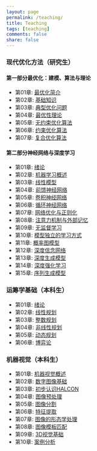 ```yaml
---
layout: page
permalink: /teaching/
title: Teaching
tags: [teaching]
comments: false
share: false
---
```


 
### 现代优化方法（研究生）
#### 第一部分最优化：建模、算法与理论  </a> 
* 第01章: <a href="../teaching/OPT_1.pdf" class="textlink" target="_blank">最优化简介 </a> 
* 第02章: <a href="../teaching/OPT_2.pdf" class="textlink" target="_blank">基础知识</a>
* 第03章: <a href="../teaching/OPT_3.pdf" class="textlink" target="_blank">典型优化问题</a>
* 第04章: <a href="../teaching/OPT_4.pdf" class="textlink" target="_blank">最优性理论</a>
* 第05章: <a href="../teaching/OPT_5.pdf" class="textlink" target="_blank">无约束优化算法</a>
* 第06章: <a href="../teaching/OPT_6.pdf" class="textlink" target="_blank">约束优化算法</a>
* 第07章: <a href="../teaching/OPT_7.pdf" class="textlink" target="_blank">复合优化算法</a>
#### 第二部分神经网络与深度学习  </a>
* 第01章: <a href="../teaching/DL_1.pdf" class="textlink" target="_blank">绪论 </a>
* 第02章: <a href="../teaching/DL_2.pdf" class="textlink" target="_blank">机器学习概述   </a>
* 第03章: <a href="../teaching/DL_3.pdf" class="textlink" target="_blank">线性模型 </a>
* 第04章: <a href="../teaching/DL_4.pdf" class="textlink" target="_blank">前馈神经网络 </a>
* 第05章: <a href="../teaching/DL_5.pdf" class="textlink" target="_blank">卷积神经网络 </a>
* 第06章: <a href="../teaching/DL_6.pdf" class="textlink" target="_blank">循环神经网络 </a>
* 第07章: <a href="../teaching/DL_7.pdf" class="textlink" target="_blank">网络优化与正则化</a>
* 第08章: <a href="../teaching/DL_8.pdf" class="textlink" target="_blank">注意力机制与外部记忆  </a>
* 第09章: <a href="../teaching/DL_9.pdf" class="textlink" target="_blank">无监督学习</a>
* 第10章: <a href="../teaching/DL_10.pdf" class="textlink" target="_blank">模型独立的学习方式 </a>
* 第11章: <a href="../teaching/DL_11.pdf" class="textlink" target="_blank">概率图模型 </a>
* 第12章: <a href="../teaching/DL_12.pdf" class="textlink" target="_blank">深度信念网络 </a>
* 第13章: <a href="../teaching/DL_13.pdf" class="textlink" target="_blank">深度生成模型 </a>
* 第14章: <a href="../teaching/DL_14.pdf" class="textlink" target="_blank">深度强化学习 </a>
* 第15章: <a href="../teaching/DL_15.pdf" class="textlink" target="_blank">序列生成模型 </a>


### 运筹学基础（本科生）
* 第01章: <a href="../teaching/OR_1.pdf" class="textlink" target="_blank">绪论 </a>
* 第02章: <a href="../teaching/OR_2.pdf" class="textlink" target="_blank">线性规划  </a>
* 第03章: <a href="../teaching/OR_3.pdf" class="textlink" target="_blank">整数规划 </a>
* 第04章: <a href="../teaching/OR_4.pdf" class="textlink" target="_blank">非线性规划 </a>
* 第05章: <a href="../teaching/OR_5.pdf" class="textlink" target="_blank">动态规划 </a>
* 第06章: <a href="../teaching/OR_6.pdf" class="textlink" target="_blank">博弈论 </a>



### 机器视觉（本科生）
* 第01章: <a href="../teaching/MV_1.pdf" class="textlink" target="_blank">机器视觉概述 </a>
* 第02章: <a href="../teaching/MV_2.pdf" class="textlink" target="_blank">数字图像基础   </a>
* 第03章: <a href="../teaching/MV_3.pdf" class="textlink" target="_blank">初步认识HALCON </a>
* 第04章: <a href="../teaching/MV_4.pdf" class="textlink" target="_blank">图像预处理 </a>
* 第05章: <a href="../teaching/MV_5.pdf" class="textlink" target="_blank">图像分割 </a>
* 第06章: <a href="../teaching/MV_6.pdf" class="textlink" target="_blank">特征提取 </a>
* 第07章: <a href="../teaching/MV_7.pdf" class="textlink" target="_blank">图像的形态学处理</a>
* 第08章: <a href="../teaching/MV_8.pdf" class="textlink" target="_blank">图像模板匹配   </a>
* 第09章: <a href="../teaching/MV_9.pdf" class="textlink" target="_blank">3D视觉基础 </a>
* 第10章: <a href="../teaching/MV_10.pdf" class="textlink" target="_blank">案例分析 </a>



  
